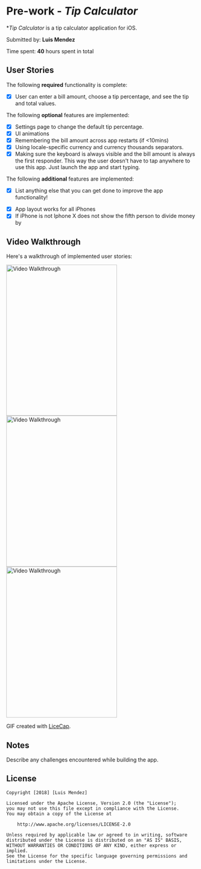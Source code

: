 # Pre-work - *Tip Calculator*

**Tip Calculator* is a tip calculator application for iOS.

Submitted by: **Luis Mendez**

Time spent: **40** hours spent in total

## User Stories

The following **required** functionality is complete:

* [x] User can enter a bill amount, choose a tip percentage, and see the tip and total values.

The following **optional** features are implemented:
* [x] Settings page to change the default tip percentage.
* [x] UI animations
* [x] Remembering the bill amount across app restarts (if <10mins)
* [x] Using locale-specific currency and currency thousands separators.
* [x] Making sure the keyboard is always visible and the bill amount is always the first responder. This way the user doesn't have to tap anywhere to use this app. Just launch the app and start typing.

The following **additional** features are implemented:

- [x] List anything else that you can get done to improve the app functionality!
* [x] App layout works for all iPhones
* [x] If iPhone is not Iphone X does not show the fifth person to divide money by

## Video Walkthrough 

Here's a walkthrough of implemented user stories:

<div style="display: inline-block;">
<img float="left" width="293" height="400" src='https://user-images.githubusercontent.com/16315708/44127002-2797cd1c-a009-11e8-8999-2ea8fd25764d.gif' title='Video Walkthrough' width='' alt='Video Walkthrough' />

<img float="left" width="293" height="400" src='https://user-images.githubusercontent.com/16315708/44127110-c3fa41f8-a009-11e8-99c6-b2eb2b0f8817.gif' title='Video Walkthrough' width='' alt='Video Walkthrough' />

<img float="right" width="293" height="400" src='https://user-images.githubusercontent.com/16315708/44127144-f97a7a1e-a009-11e8-8d06-2436543b59d0.gif' title='Video Walkthrough' width='' alt='Video Walkthrough' />
</div>

GIF created with [LiceCap](http://www.cockos.com/licecap/).

## Notes

Describe any challenges encountered while building the app.

## License

    Copyright [2018] [Luis Mendez]

    Licensed under the Apache License, Version 2.0 (the "License");
    you may not use this file except in compliance with the License.
    You may obtain a copy of the License at

        http://www.apache.org/licenses/LICENSE-2.0

    Unless required by applicable law or agreed to in writing, software
    distributed under the License is distributed on an "AS IS" BASIS,
    WITHOUT WARRANTIES OR CONDITIONS OF ANY KIND, either express or implied.
    See the License for the specific language governing permissions and
    limitations under the License.
